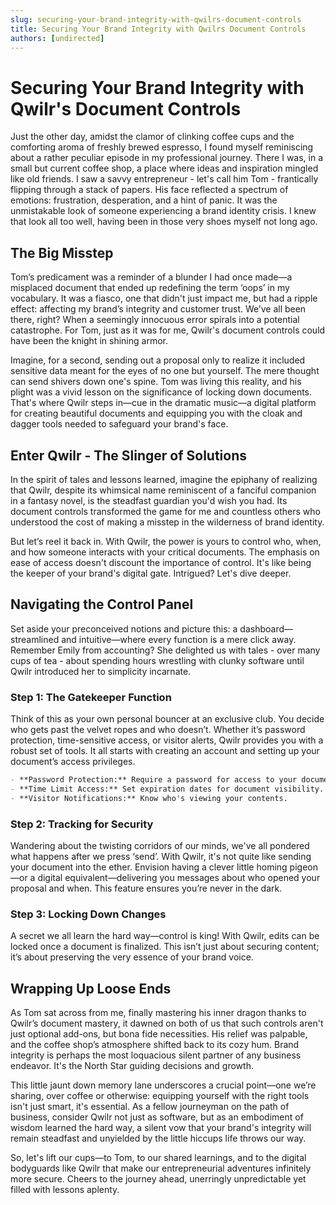 ```yaml
---
slug: securing-your-brand-integrity-with-qwilrs-document-controls
title: Securing Your Brand Integrity with Qwilrs Document Controls
authors: [undirected]
---
```



# Securing Your Brand Integrity with Qwilr's Document Controls

Just the other day, amidst the clamor of clinking coffee cups and the comforting aroma of freshly brewed espresso, I found myself reminiscing about a rather peculiar episode in my professional journey. There I was, in a small but current coffee shop, a place where ideas and inspiration mingled like old friends. I saw a savvy entrepreneur - let's call him Tom - frantically flipping through a stack of papers. His face reflected a spectrum of emotions: frustration, desperation, and a hint of panic. It was the unmistakable look of someone experiencing a brand identity crisis. I knew that look all too well, having been in those very shoes myself not long ago.

## The Big Misstep

Tom’s predicament was a reminder of a blunder I had once made—a misplaced document that ended up redefining the term ‘oops’ in my vocabulary. It was a fiasco, one that didn't just impact me, but had a ripple effect: affecting my brand’s integrity and customer trust. We’ve all been there, right? When a seemingly innocuous error spirals into a potential catastrophe. For Tom, just as it was for me, Qwilr's document controls could have been the knight in shining armor.

Imagine, for a second, sending out a proposal only to realize it included sensitive data meant for the eyes of no one but yourself. The mere thought can send shivers down one's spine. Tom was living this reality, and his plight was a vivid lesson on the significance of locking down documents. That's where Qwilr steps in—cue in the dramatic music—a digital platform for creating beautiful documents and equipping you with the cloak and dagger tools needed to safeguard your brand's face.

## Enter Qwilr - The Slinger of Solutions

In the spirit of tales and lessons learned, imagine the epiphany of realizing that Qwilr, despite its whimsical name reminiscent of a fanciful companion in a fantasy novel, is the steadfast guardian you'd wish you had. Its document controls transformed the game for me and countless others who understood the cost of making a misstep in the wilderness of brand identity.

But let’s reel it back in. With Qwilr, the power is yours to control who, when, and how someone interacts with your critical documents. The emphasis on ease of access doesn't discount the importance of control. It's like being the keeper of your brand's digital gate. Intrigued? Let's dive deeper.

## Navigating the Control Panel

Set aside your preconceived notions and picture this: a dashboard—streamlined and intuitive—where every function is a mere click away. Remember Emily from accounting? She delighted us with tales - over many cups of tea - about spending hours wrestling with clunky software until Qwilr introduced her to simplicity incarnate.

### Step 1: The Gatekeeper Function

Think of this as your own personal bouncer at an exclusive club. You decide who gets past the velvet ropes and who doesn’t. Whether it’s password protection, time-sensitive access, or visitor alerts, Qwilr provides you with a robust set of tools. It all starts with creating an account and setting up your document’s access privileges. 

```markdown
- **Password Protection:** Require a password for access to your document. 
- **Time Limit Access:** Set expiration dates for document visibility.
- **Visitor Notifications:** Know who's viewing your contents.
```

### Step 2: Tracking for Security

Wandering about the twisting corridors of our minds, we've all pondered what happens after we press ‘send’. With Qwilr, it's not quite like sending your document into the ether. Envision having a clever little homing pigeon—or a digital equivalent—delivering you messages about who opened your proposal and when. This feature ensures you’re never in the dark. 

### Step 3: Locking Down Changes

A secret we all learn the hard way—control is king! With Qwilr, edits can be locked once a document is finalized. This isn’t just about securing content; it’s about preserving the very essence of your brand voice.

## Wrapping Up Loose Ends

As Tom sat across from me, finally mastering his inner dragon thanks to Qwilr’s document mastery, it dawned on both of us that such controls aren't just optional add-ons, but bona fide necessities. His relief was palpable, and the coffee shop’s atmosphere shifted back to its cozy hum. Brand integrity is perhaps the most loquacious silent partner of any business endeavor. It's the North Star guiding decisions and growth.

This little jaunt down memory lane underscores a crucial point—one we’re sharing, over coffee or otherwise: equipping yourself with the right tools isn't just smart, it's essential. As a fellow journeyman on the path of business, consider Qwilr not just as software, but as an embodiment of wisdom learned the hard way, a silent vow that your brand's integrity will remain steadfast and unyielded by the little hiccups life throws our way.

So, let's lift our cups—to Tom, to our shared learnings, and to the digital bodyguards like Qwilr that make our entrepreneurial adventures infinitely more secure. Cheers to the journey ahead, unerringly unpredictable yet filled with lessons aplenty.